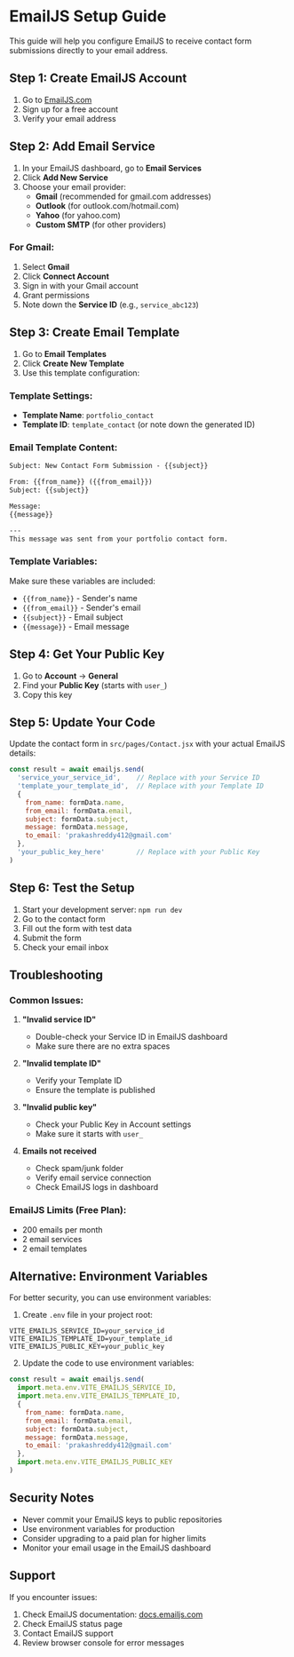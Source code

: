# EmailJS Setup Guide

This guide will help you configure EmailJS to receive contact form submissions directly to your email address.

## Step 1: Create EmailJS Account

1. Go to [EmailJS.com](https://www.emailjs.com/)
2. Sign up for a free account
3. Verify your email address

## Step 2: Add Email Service

1. In your EmailJS dashboard, go to **Email Services**
2. Click **Add New Service**
3. Choose your email provider:
   - **Gmail** (recommended for gmail.com addresses)
   - **Outlook** (for outlook.com/hotmail.com)
   - **Yahoo** (for yahoo.com)
   - **Custom SMTP** (for other providers)

### For Gmail:
1. Select **Gmail**
2. Click **Connect Account**
3. Sign in with your Gmail account
4. Grant permissions
5. Note down the **Service ID** (e.g., `service_abc123`)

## Step 3: Create Email Template

1. Go to **Email Templates**
2. Click **Create New Template**
3. Use this template configuration:

### Template Settings:
- **Template Name**: `portfolio_contact`
- **Template ID**: `template_contact` (or note down the generated ID)

### Email Template Content:
```html
Subject: New Contact Form Submission - {{subject}}

From: {{from_name}} ({{from_email}})
Subject: {{subject}}

Message:
{{message}}

---
This message was sent from your portfolio contact form.
```

### Template Variables:
Make sure these variables are included:
- `{{from_name}}` - Sender's name
- `{{from_email}}` - Sender's email
- `{{subject}}` - Email subject
- `{{message}}` - Email message

## Step 4: Get Your Public Key

1. Go to **Account** → **General**
2. Find your **Public Key** (starts with `user_`)
3. Copy this key

## Step 5: Update Your Code

Update the contact form in `src/pages/Contact.jsx` with your actual EmailJS details:

```javascript
const result = await emailjs.send(
  'service_your_service_id',    // Replace with your Service ID
  'template_your_template_id',  // Replace with your Template ID
  {
    from_name: formData.name,
    from_email: formData.email,
    subject: formData.subject,
    message: formData.message,
    to_email: 'prakashreddy412@gmail.com'
  },
  'your_public_key_here'        // Replace with your Public Key
)
```

## Step 6: Test the Setup

1. Start your development server: `npm run dev`
2. Go to the contact form
3. Fill out the form with test data
4. Submit the form
5. Check your email inbox

## Troubleshooting

### Common Issues:

1. **"Invalid service ID"**
   - Double-check your Service ID in EmailJS dashboard
   - Make sure there are no extra spaces

2. **"Invalid template ID"**
   - Verify your Template ID
   - Ensure the template is published

3. **"Invalid public key"**
   - Check your Public Key in Account settings
   - Make sure it starts with `user_`

4. **Emails not received**
   - Check spam/junk folder
   - Verify email service connection
   - Check EmailJS logs in dashboard

### EmailJS Limits (Free Plan):
- 200 emails per month
- 2 email services
- 2 email templates

## Alternative: Environment Variables

For better security, you can use environment variables:

1. Create `.env` file in your project root:
```env
VITE_EMAILJS_SERVICE_ID=your_service_id
VITE_EMAILJS_TEMPLATE_ID=your_template_id
VITE_EMAILJS_PUBLIC_KEY=your_public_key
```

2. Update the code to use environment variables:
```javascript
const result = await emailjs.send(
  import.meta.env.VITE_EMAILJS_SERVICE_ID,
  import.meta.env.VITE_EMAILJS_TEMPLATE_ID,
  {
    from_name: formData.name,
    from_email: formData.email,
    subject: formData.subject,
    message: formData.message,
    to_email: 'prakashreddy412@gmail.com'
  },
  import.meta.env.VITE_EMAILJS_PUBLIC_KEY
)
```

## Security Notes

- Never commit your EmailJS keys to public repositories
- Use environment variables for production
- Consider upgrading to a paid plan for higher limits
- Monitor your email usage in the EmailJS dashboard

## Support

If you encounter issues:
1. Check EmailJS documentation: [docs.emailjs.com](https://docs.emailjs.com/)
2. Check EmailJS status page
3. Contact EmailJS support
4. Review browser console for error messages
